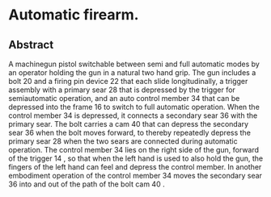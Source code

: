 # Automatic firearm.

## Abstract
A machinegun pistol switchable between semi and full automatic modes by an operator holding the gun in a natural two hand grip. The gun includes a bolt 20 and a firing pin device 22 that each slide longitudinally, a trigger assembly with a primary sear 28 that is depressed by the trigger for semiautomatic operation, and an auto control member 34 that can be depressed into the frame 16 to switch to full automatic operation. When the control member 34 is depressed, it connects a secondary sear 36 with the primary sear. The bolt carries a cam 40 that can depress the secondary sear 36 when the bolt moves forward, to thereby repeatedly depress the primary sear 28 when the two sears are connected during automatic operation. The control member 34 lies on the right side of the gun, forward of the trigger 14 , so that when the left hand is used to also hold the gun, the fingers of the left hand can feel and depress the control member. In another embodiment operation of the control member 34 moves the secondary sear 36 into and out of the path of the bolt cam 40 .